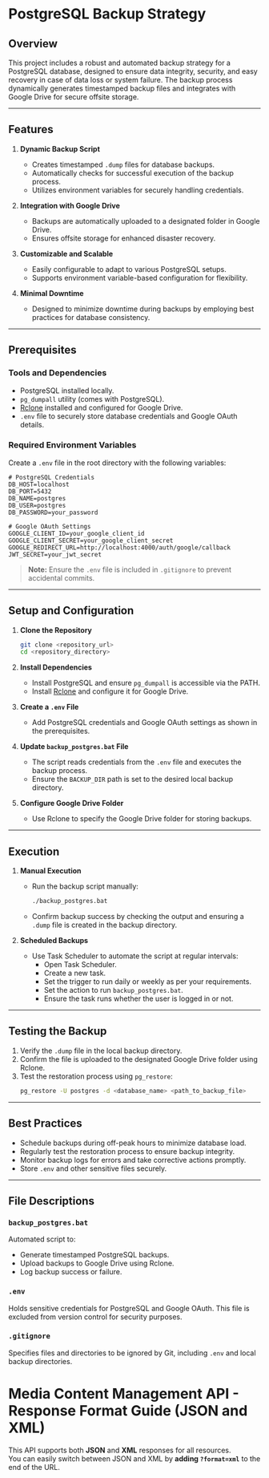 # PostgreSQL Backup Strategy

## Overview
This project includes a robust and automated backup strategy for a PostgreSQL database, designed to ensure data integrity, security, and easy recovery in case of data loss or system failure. The backup process dynamically generates timestamped backup files and integrates with Google Drive for secure offsite storage.

---

## Features
1. **Dynamic Backup Script**
   - Creates timestamped `.dump` files for database backups.
   - Automatically checks for successful execution of the backup process.
   - Utilizes environment variables for securely handling credentials.

2. **Integration with Google Drive**
   - Backups are automatically uploaded to a designated folder in Google Drive.
   - Ensures offsite storage for enhanced disaster recovery.

3. **Customizable and Scalable**
   - Easily configurable to adapt to various PostgreSQL setups.
   - Supports environment variable-based configuration for flexibility.

4. **Minimal Downtime**
   - Designed to minimize downtime during backups by employing best practices for database consistency.

---

## Prerequisites

### Tools and Dependencies
- PostgreSQL installed locally.
- `pg_dumpall` utility (comes with PostgreSQL).
- [Rclone](https://rclone.org/) installed and configured for Google Drive.
- `.env` file to securely store database credentials and Google OAuth details.

### Required Environment Variables
Create a `.env` file in the root directory with the following variables:
```env
# PostgreSQL Credentials
DB_HOST=localhost
DB_PORT=5432
DB_NAME=postgres
DB_USER=postgres
DB_PASSWORD=your_password

# Google OAuth Settings
GOOGLE_CLIENT_ID=your_google_client_id
GOOGLE_CLIENT_SECRET=your_google_client_secret
GOOGLE_REDIRECT_URL=http://localhost:4000/auth/google/callback
JWT_SECRET=your_jwt_secret

```
> **Note:** Ensure the `.env` file is included in `.gitignore` to prevent accidental commits.

---

## Setup and Configuration

1. **Clone the Repository**
   ```bash
   git clone <repository_url>
   cd <repository_directory>
   ```

2. **Install Dependencies**
   - Install PostgreSQL and ensure `pg_dumpall` is accessible via the PATH.
   - Install [Rclone](https://rclone.org/downloads/) and configure it for Google Drive.

3. **Create a `.env` File**
   - Add PostgreSQL credentials and Google OAuth settings as shown in the prerequisites.

4. **Update `backup_postgres.bat` File**
   - The script reads credentials from the `.env` file and executes the backup process.
   - Ensure the `BACKUP_DIR` path is set to the desired local backup directory.

5. **Configure Google Drive Folder**
   - Use Rclone to specify the Google Drive folder for storing backups.

---

## Execution

1. **Manual Execution**
   - Run the backup script manually:
     ```bash
     ./backup_postgres.bat
     ```
   - Confirm backup success by checking the output and ensuring a `.dump` file is created in the backup directory.

2. **Scheduled Backups**
   - Use Task Scheduler to automate the script at regular intervals:
     - Open Task Scheduler.
     - Create a new task.
     - Set the trigger to run daily or weekly as per your requirements.
     - Set the action to run `backup_postgres.bat`.
     - Ensure the task runs whether the user is logged in or not.

---

## Testing the Backup

1. Verify the `.dump` file in the local backup directory.
2. Confirm the file is uploaded to the designated Google Drive folder using Rclone.
3. Test the restoration process using `pg_restore`:
   ```bash
   pg_restore -U postgres -d <database_name> <path_to_backup_file>
   ```

---

## Best Practices

- Schedule backups during off-peak hours to minimize database load.
- Regularly test the restoration process to ensure backup integrity.
- Monitor backup logs for errors and take corrective actions promptly.
- Store `.env` and other sensitive files securely.

---

## File Descriptions

### `backup_postgres.bat`
Automated script to:
- Generate timestamped PostgreSQL backups.
- Upload backups to Google Drive using Rclone.
- Log backup success or failure.

### `.env`
Holds sensitive credentials for PostgreSQL and Google OAuth. This file is excluded from version control for security purposes.

### `.gitignore`
Specifies files and directories to be ignored by Git, including `.env` and local backup directories.
# Media Content Management API - Response Format Guide (JSON and XML)

This API supports both **JSON** and **XML** responses for all resources.  
You can easily switch between JSON and XML by **adding `?format=xml`** to the end of the URL.
